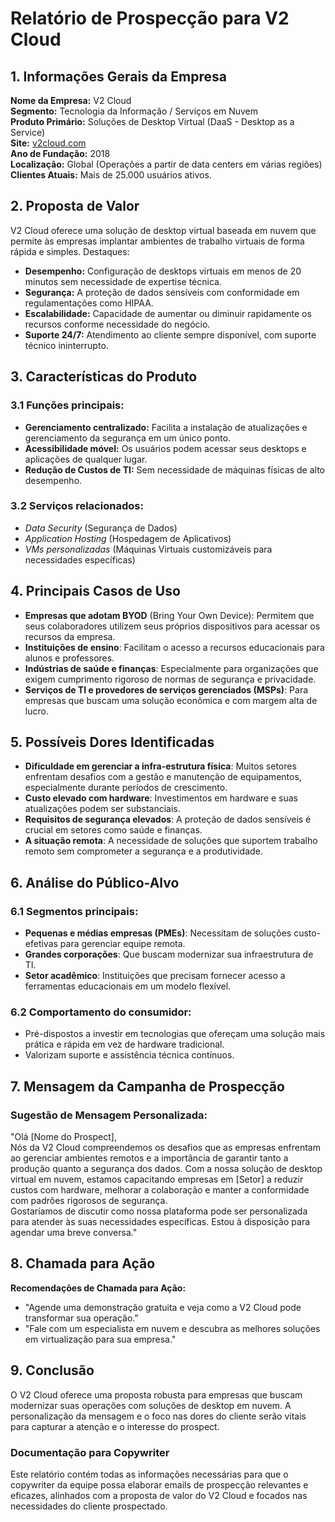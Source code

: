 # Relatório de Prospecção para V2 Cloud

## 1. Informações Gerais da Empresa

**Nome da Empresa:** V2 Cloud  
**Segmento:** Tecnologia da Informação / Serviços em Nuvem  
**Produto Primário:** Soluções de Desktop Virtual (DaaS - Desktop as a Service)  
**Site:** [v2cloud.com](https://v2cloud.com)  
**Ano de Fundação:** 2018  
**Localização:** Global (Operações a partir de data centers em várias regiões)  
**Clientes Atuais:** Mais de 25.000 usuários ativos.   

## 2. Proposta de Valor

V2 Cloud oferece uma solução de desktop virtual baseada em nuvem que permite às empresas implantar ambientes de trabalho virtuais de forma rápida e simples. Destaques:

- **Desempenho:** Configuração de desktops virtuais em menos de 20 minutos sem necessidade de expertise técnica.
- **Segurança:** A proteção de dados sensíveis com conformidade em regulamentações como HIPAA.
- **Escalabilidade:** Capacidade de aumentar ou diminuir rapidamente os recursos conforme necessidade do negócio.
- **Suporte 24/7:** Atendimento ao cliente sempre disponível, com suporte técnico ininterrupto.

## 3. Características do Produto

### 3.1 Funções principais:
- **Gerenciamento centralizado:** Facilita a instalação de atualizações e gerenciamento da segurança em um único ponto.
- **Acessibilidade móvel:** Os usuários podem acessar seus desktops e aplicações de qualquer lugar.
- **Redução de Custos de TI:** Sem necessidade de máquinas físicas de alto desempenho.

### 3.2 Serviços relacionados:
- *Data Security* (Segurança de Dados)
- *Application Hosting* (Hospedagem de Aplicativos)
- *VMs personalizadas* (Máquinas Virtuais customizáveis para necessidades específicas)

## 4. Principais Casos de Uso

- **Empresas que adotam BYOD** (Bring Your Own Device): Permitem que seus colaboradores utilizem seus próprios dispositivos para acessar os recursos da empresa.
- **Instituições de ensino**: Facilitam o acesso a recursos educacionais para alunos e professores.
- **Indústrias de saúde e finanças**: Especialmente para organizações que exigem cumprimento rigoroso de normas de segurança e privacidade.
- **Serviços de TI e provedores de serviços gerenciados (MSPs)**: Para empresas que buscam uma solução econômica e com margem alta de lucro.

## 5. Possíveis Dores Identificadas

- **Dificuldade em gerenciar a infra-estrutura física**: Muitos setores enfrentam desafios com a gestão e manutenção de equipamentos, especialmente durante períodos de crescimento.
- **Custo elevado com hardware**: Investimentos em hardware e suas atualizações podem ser substanciais.
- **Requisitos de segurança elevados**: A proteção de dados sensíveis é crucial em setores como saúde e finanças.
- **A situação remota**: A necessidade de soluções que suportem trabalho remoto sem comprometer a segurança e a produtividade.

## 6. Análise do Público-Alvo

### 6.1 Segmentos principais:
- **Pequenas e médias empresas (PMEs)**: Necessitam de soluções custo-efetivas para gerenciar equipe remota.
- **Grandes corporações**: Que buscam modernizar sua infraestrutura de TI.
- **Setor acadêmico**: Instituições que precisam fornecer acesso a ferramentas educacionais em um modelo flexível.

### 6.2 Comportamento do consumidor:
- Pré-dispostos a investir em tecnologias que ofereçam uma solução mais prática e rápida em vez de hardware tradicional.
- Valorizam suporte e assistência técnica contínuos.

## 7. Mensagem da Campanha de Prospecção

### **Sugestão de Mensagem Personalizada:**
"Olá [Nome do Prospect],  
Nós da V2 Cloud compreendemos os desafios que as empresas enfrentam ao gerenciar ambientes remotos e a importância de garantir tanto a produção quanto a segurança dos dados. Com a nossa solução de desktop virtual em nuvem, estamos capacitando empresas em [Setor] a reduzir custos com hardware, melhorar a colaboração e manter a conformidade com padrões rigorosos de segurança.  
Gostaríamos de discutir como nossa plataforma pode ser personalizada para atender às suas necessidades específicas. Estou à disposição para agendar uma breve conversa."  

## 8. Chamada para Ação

**Recomendações de Chamada para Ação:**
- "Agende uma demonstração gratuita e veja como a V2 Cloud pode transformar sua operação."
- "Fale com um especialista em nuvem e descubra as melhores soluções em virtualização para sua empresa."

## 9. Conclusão

O V2 Cloud oferece uma proposta robusta para empresas que buscam modernizar suas operações com soluções de desktop em nuvem. A personalização da mensagem e o foco nas dores do cliente serão vitais para capturar a atenção e o interesse do prospect.

### Documentação para Copywriter
Este relatório contém todas as informações necessárias para que o copywriter da equipe possa elaborar emails de prospecção relevantes e eficazes, alinhados com a proposta de valor do V2 Cloud e focados nas necessidades do cliente prospectado.